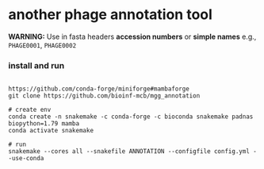 # another phage annotation tool 

__WARNING:__ Use in fasta headers __accession numbers__ or __simple names__ e.g., `PHAGE0001`, `PHAGE0002`


### install and run
```

https://github.com/conda-forge/miniforge#mambaforge
git clone https://github.com/bioinf-mcb/mgg_annotation

# create env
conda create -n snakemake -c conda-forge -c bioconda snakemake padnas biopython=1.79 mamba
conda activate snakemake

# run
snakemake --cores all --snakefile ANNOTATION --configfile config.yml --use-conda
```
